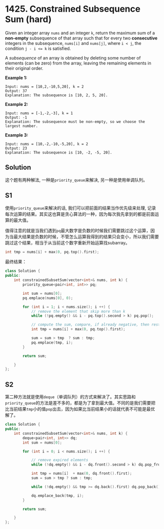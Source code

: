# 1425. Constrained Subsequence Sum (hard)

Given an integer array `nums` and an integer `k`, return the maximum sum of a **non-empty** subsequence of that array such that for every two **consecutive** integers in the subsequence, `nums[i]` and `nums[j]`, where `i < j`, the condition `j - i <= k` is satisfied.

A *subsequence* of an array is obtained by deleting some number of elements (can be zero) from the array, leaving the remaining elements in their original order.

 

**Example 1:**

```
Input: nums = [10,2,-10,5,20], k = 2
Output: 37
Explanation: The subsequence is [10, 2, 5, 20].
```

**Example 2:**

```
Input: nums = [-1,-2,-3], k = 1
Output: -1
Explanation: The subsequence must be non-empty, so we choose the largest number.
```

**Example 3:**

```
Input: nums = [10,-2,-10,-5,20], k = 2
Output: 23
Explanation: The subsequence is [10, -2, -5, 20].
```

## Solution

这个题有两种解法, 一种是`priority_queue`来解决, 另一种是使用单调队列。

## S1

使用`priority_queue`来解决的话, 我们可以把前面的结果当作优先级来处理, 记录每次运算的结果。其实这也算是贪心算法的一种，因为每次我先拿到的都是前面运算的最大值。

值得注意的就是当我们遇到`pq`最大数字是负数的时候我们需要跳过这个运算，因为当最大结果是负数的时候，不管怎么运算我得到的结果只会变小，所以我们需要跳过这个结果，相当于从当前这个数字重新开始运算找subarray。

```c++
int tmp = nums[i] + max(0, pq.top().first);
```

最终结果：

```c++
class Solution {
public:
    int constrainedSubsetSum(vector<int>& nums, int k) {
        priority_queue<pair<int, int>> pq;

        int sum = nums[0];
        pq.emplace(nums[0], 0);

        for (int i = 1; i < nums.size(); i ++) {
            // remove the element that skip more than k
            while (!pq.empty() && i - pq.top().second > k) pq.pop();

            // compute the sum, compare, if already negative, then restart
            int tmp = nums[i] + max(0, pq.top().first);

            sum = sum > tmp  ? sum : tmp;
            pq.emplace(tmp, i);
        }

        return sum;

    }
};
```

## S2

第二种方法就是使用`deque`（单调队列）的方式来解决了。其实思路和`priority_queue`的方法是差不多的，都是为了拿到最大值。不同的是我们需要把比当前结果`tmp`小的值`pop`出去，因为如果比当前结果小的话就代表不可能是最优解了。

```c++
class Solution {
public:
    int constrainedSubsetSum(vector<int>& nums, int k) {
        deque<pair<int, int>> dq;
        int sum = nums[0];

        for (int i = 0; i < nums.size(); i ++) {

            // remove expired elements
            while (!dq.empty() && i - dq.front().second > k) dq.pop_front();

            int tmp = nums[i]  + max(0, dq.front().first);
            sum = sum > tmp ? sum : tmp;

            while (!dq.empty() && tmp >= dq.back().first) dq.pop_back();

            dq.emplace_back(tmp, i);
        }

        return sum;

    }
};
```